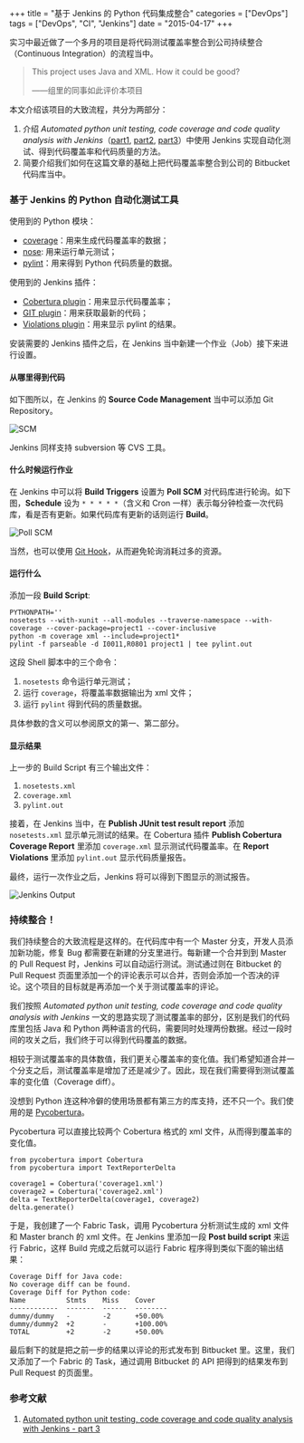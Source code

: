 +++
title       = "基于 Jenkins 的 Python 代码集成整合"
categories  = ["DevOps"]
tags        = ["DevOps", "CI", "Jenkins"]
date        = "2015-04-17"
+++

实习中最近做了一个多月的项目是将代码测试覆盖率整合到公司持续整合（Continuous Integration）的流程当中。
<!--more-->

> This project uses Java and XML. How it could be good?
>
>  ——组里的同事如此评价本项目

本文介绍该项目的大致流程，共分为两部分：

1. 介绍 *Automated python unit testing, code coverage and code quality analysis with Jenkins*（[part1](http://bhfsteve.blogspot.com/2012/04/automated-python-unit-testing-code.html), [part2](http://bhfsteve.blogspot.com/2012/04/automated-python-unit-testing-code_20.html), [part3](http://bhfsteve.blogspot.com/2012/04/automated-python-unit-testing-code_27.html)）中使用 Jenkins 实现自动化测试、得到代码覆盖率和代码质量的方法。
2. 简要介绍我们如何在这篇文章的基础上把代码覆盖率整合到公司的 Bitbucket 代码库当中。

### 基于 Jenkins 的 Python 自动化测试工具

使用到的 Python 模块：

* [coverage](http://nedbatchelder.com/code/coverage/)：用来生成代码覆盖率的数据；
* [nose](https://nose.readthedocs.org/en/latest/): 用来运行单元测试；
* [pylint](http://www.pylint.org)：用来得到 Python 代码质量的数据。

使用到的 Jenkins 插件：

* [Cobertura plugin](https://wiki.jenkins-ci.org/display/JENKINS/Cobertura+Plugin)：用来显示代码覆盖率；
* [GIT plugin](https://wiki.jenkins-ci.org/display/JENKINS/Git+Plugin)：用来获取最新的代码；
* [Violations plugin](https://wiki.jenkins-ci.org/display/JENKINS/Violations)：用来显示 pylint 的结果。

安装需要的 Jenkins 插件之后，在 Jenkins 当中新建一个作业（Job）接下来进行设置。

#### 从哪里得到代码

如下图所以，在 Jenkins 的 **Source Code Management** 当中可以添加 Git Repository。

![SCM](http://2.bp.blogspot.com/-hDwb_sbJZHk/T5lzDbCT76I/AAAAAAAAADg/adELp3TAeV8/s1600/Source+code.png)

Jenkins 同样支持 subversion 等 CVS 工具。

#### 什么时候运行作业

在 Jenkins 中可以将 **Build Triggers** 设置为 **Poll SCM** 对代码库进行轮询。如下图，**Schedule** 设为 `* * * * *`（含义和 Cron 一样）表示每分钟检查一次代码库，看是否有更新。如果代码库有更新的话则运行 **Build**。

![Poll SCM](http://3.bp.blogspot.com/-DewpmzsyWZo/T5lzXqPVOlI/AAAAAAAAADo/OA2Fxd1YTzY/s1600/Build+triggers.png)

当然，也可以使用 [Git Hook](http://git-scm.com/book/zh/v2/Customizing-Git-Git-Hooks)，从而避免轮询消耗过多的资源。

#### 运行什么

添加一段 **Build Script**:

```
PYTHONPATH=''
nosetests --with-xunit --all-modules --traverse-namespace --with-coverage --cover-package=project1 --cover-inclusive
python -m coverage xml --include=project1*
pylint -f parseable -d I0011,R0801 project1 | tee pylint.out
```

这段 Shell 脚本中的三个命令：

1. `nosetests` 命令运行单元测试；
2. 运行 `coverage`，将覆盖率数据输出为 xml 文件；
3. 运行 `pylint` 得到代码的质量数据。

具体参数的含义可以参阅原文的第一、第二部分。

#### 显示结果

上一步的 Build Script 有三个输出文件：

1. `nosetests.xml`
2. `coverage.xml`
3. `pylint.out`

接着，在 Jenkins 当中，在 **Publish JUnit test result report** 添加 `nosetests.xml` 显示单元测试的结果。在 Cobertura 插件 **Publish Cobertura Coverage Report** 里添加 `coverage.xml` 显示测试代码覆盖率。在 **Report Violations** 里添加 `pylint.out` 显示代码质量报告。

最终，运行一次作业之后，Jenkins 将可以得到下图显示的测试报告。

![Jenkins Output](http://4.bp.blogspot.com/-f_YtJcTOQ64/T5qnlOiE35I/AAAAAAAAAF8/l5Nl_YvRSuM/s1600/jenkins+after+logout+added.png)

### 持续整合！

我们持续整合的大致流程是这样的。在代码库中有一个 Master 分支，开发人员添加新功能，修复 Bug 都需要在新建的分支里进行。每新建一个合并到到 Master 的 Pull Request 时，Jenkins 可以自动运行测试。测试通过则在 Bitbucket 的 Pull Request 页面里添加一个的评论表示可以合并，否则会添加一个否决的评论。这个项目的目标就是再添加一个关于测试覆盖率的评论。

我们按照 *Automated python unit testing, code coverage and code quality analysis with Jenkins* 一文的思路实现了测试覆盖率的部分，区别是我们的代码库里包括 Java 和 Python 两种语言的代码，需要同时处理两份数据。经过一段时间的攻关之后，我们终于可以得到代码覆盖的数据。

相较于测试覆盖率的具体数值，我们更关心覆盖率的变化值。我们希望知道合并一个分支之后，测试覆盖率是增加了还是减少了。因此，现在我们需要得到测试覆盖率的变化值（Coverage diff）。

没想到 Python 连这种冷僻的使用场景都有第三方的库支持，还不只一个。我们使用的是 [Pycobertura](https://github.com/SurveyMonkey/pycobertura)。

Pycobertura 可以直接比较两个 Cobertura 格式的 xml 文件，从而得到覆盖率的变化值。

```
from pycobertura import Cobertura
from pycobertura import TextReporterDelta

coverage1 = Cobertura('coverage1.xml')
coverage2 = Cobertura('coverage2.xml')
delta = TextReporterDelta(coverage1, coverage2)
delta.generate()
```

于是，我创建了一个 Fabric Task，调用 Pycobertura 分析测试生成的 xml 文件和 Master branch 的 xml 文件。在 Jenkins 里添加一段 **Post build script** 来运行 Fabric，这样 Build 完成之后就可以运行 Fabric 程序得到类似下面的输出结果：

```
Coverage Diff for Java code:
No coverage diff can be found.
Coverage Diff for Python code:
Name          Stmts    Miss    Cover
------------  -------  ------  --------
dummy/dummy   -        -2      +50.00%
dummy/dummy2  +2       -       +100.00%
TOTAL         +2       -2      +50.00%
```

最后剩下的就是把之前一步的结果以评论的形式发布到 Bitbucket 里。这里，我们又添加了一个 Fabric 的 Task，通过调用 Bitbucket 的 API 把得到的结果发布到 Pull Request 的页面里。

### 参考文献

1. [Automated python unit testing, code coverage and code quality analysis with Jenkins - part 3](http://bhfsteve.blogspot.com/2012/04/automated-python-unit-testing-code_27.html)
